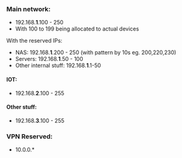 ### Main network:
* 192.168.**1**.100 - 250
* With 100 to 199 being allocated to actual devices 

With the reserved IPs:
* NAS: 192.168.**1**.200 - 250 (with pattern by 10s eg. 200,220,230)
* Servers: 192.168.**1**.50 - 100
* Other internal stuff: 192.168.**1**.1-50

#### IOT:
* 192.168.**2**.100 - 255

#### Other stuff:
* 192.168.**3**.100 - 255

### VPN Reserved:
* 10.0.0.*